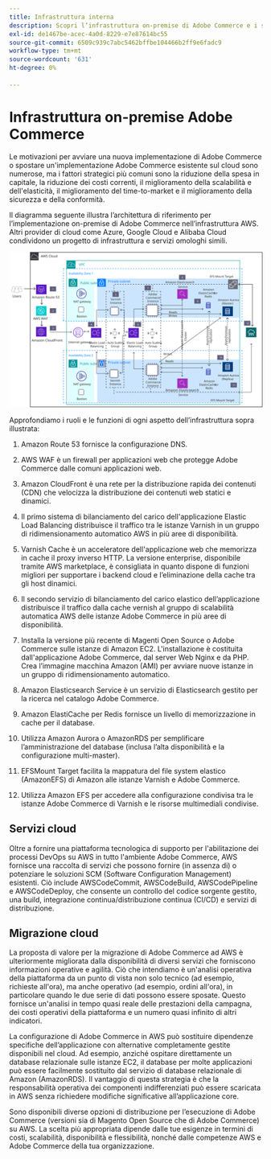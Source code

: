 ```yaml
---
title: Infrastruttura interna
description: Scopri l’infrastruttura on-premise di Adobe Commerce e i servizi cloud di terze parti.
exl-id: de1467be-acec-4a0d-8229-e7e87614bc55
source-git-commit: 6509c939c7abc5462bffbe104466b2ff9e6fadc9
workflow-type: tm+mt
source-wordcount: '631'
ht-degree: 0%

---
```


# Infrastruttura on-premise Adobe Commerce

Le motivazioni per avviare una nuova implementazione di Adobe Commerce o spostare un&#39;implementazione Adobe Commerce esistente sul cloud sono numerose, ma i fattori strategici più comuni sono la riduzione della spesa in capitale, la riduzione dei costi correnti, il miglioramento della scalabilità e dell&#39;elasticità, il miglioramento del time-to-market e il miglioramento della sicurezza e della conformità.

Il diagramma seguente illustra l’architettura di riferimento per l’implementazione on-premise di Adobe Commerce nell’infrastruttura AWS. Altri provider di cloud come Azure, Google Cloud e Alibaba Cloud condividono un progetto di infrastruttura e servizi omologhi simili.

![Diagramma che mostra l’infrastruttura Adobe Commerce self-hosting su servizi cloud di terze parti](../../assets/playbooks/on-premises-infrastructure.svg)

Approfondiamo i ruoli e le funzioni di ogni aspetto dell’infrastruttura sopra illustrata:

1. Amazon Route 53 fornisce la configurazione DNS.

1. AWS WAF è un firewall per applicazioni web che protegge Adobe Commerce dalle comuni applicazioni web.

1. Amazon CloudFront è una rete per la distribuzione rapida dei contenuti (CDN) che velocizza la distribuzione dei contenuti web statici e dinamici.

1. Il primo sistema di bilanciamento del carico dell&#39;applicazione Elastic Load Balancing distribuisce il traffico tra le istanze Varnish in un gruppo di ridimensionamento automatico AWS in più aree di disponibilità.

1. Varnish Cache è un acceleratore dell&#39;applicazione web che memorizza in cache il proxy inverso HTTP. La versione enterprise, disponibile tramite AWS marketplace, è consigliata in quanto dispone di funzioni migliori per supportare i backend cloud e l’eliminazione della cache tra gli host dinamici.

1. Il secondo servizio di bilanciamento del carico elastico dell’applicazione distribuisce il traffico dalla cache vernish al gruppo di scalabilità automatica AWS delle istanze Adobe Commerce in più aree di disponibilità.

1. Installa la versione più recente di Magenti Open Source o Adobe Commerce sulle istanze di Amazon EC2. L&#39;installazione è costituita dall&#39;applicazione Adobe Commerce, dal server Web Nginx e da PHP. Crea l’immagine macchina Amazon (AMI) per avviare nuove istanze in un gruppo di ridimensionamento automatico.

1. Amazon Elasticsearch Service è un servizio di Elasticsearch gestito per la ricerca nel catalogo Adobe Commerce.

1. Amazon ElastiCache per Redis fornisce un livello di memorizzazione in cache per il database.

1. Utilizza Amazon Aurora o AmazonRDS per semplificare l’amministrazione del database (inclusa l’alta disponibilità e la configurazione multi-master).

1. EFSMount Target facilita la mappatura del file system elastico (AmazonEFS) di Amazon alle istanze Varnish e Adobe Commerce.

1. Utilizza Amazon EFS per accedere alla configurazione condivisa tra le istanze Adobe Commerce di Varnish e le risorse multimediali condivise.

## Servizi cloud

Oltre a fornire una piattaforma tecnologica di supporto per l&#39;abilitazione dei processi DevOps su AWS in tutto l&#39;ambiente Adobe Commerce, AWS fornisce una raccolta di servizi che possono fornire (in assenza di) o potenziare le soluzioni SCM (Software Configuration Management) esistenti. Ciò include AWSCodeCommit, AWSCodeBuild, AWSCodePipeline e AWSCodeDeploy, che consente un controllo del codice sorgente gestito, una build, integrazione continua/distribuzione continua (CI/CD) e servizi di distribuzione.

## Migrazione cloud

La proposta di valore per la migrazione di Adobe Commerce ad AWS è ulteriormente migliorata dalla disponibilità di diversi servizi che forniscono informazioni operative e agilità. Ciò che intendiamo è un&#39;analisi operativa della piattaforma da un punto di vista non solo tecnico (ad esempio, richieste all&#39;ora), ma anche operativo (ad esempio, ordini all&#39;ora), in particolare quando le due serie di dati possono essere sposate. Questo fornisce un&#39;analisi in tempo quasi reale delle prestazioni della campagna, dei costi operativi della piattaforma e un numero quasi infinito di altri indicatori.

La configurazione di Adobe Commerce in AWS può sostituire dipendenze specifiche dell’applicazione con alternative completamente gestite disponibili nel cloud. Ad esempio, anziché ospitare direttamente un database relazionale sulle istanze EC2, il database per molte applicazioni può essere facilmente sostituito dal servizio di database relazionale di Amazon (AmazonRDS). Il vantaggio di questa strategia è che la responsabilità operativa dei componenti indifferenziati può essere scaricata in AWS senza richiedere modifiche significative all’applicazione core.

Sono disponibili diverse opzioni di distribuzione per l’esecuzione di Adobe Commerce (versioni sia di Magento Open Source che di Adobe Commerce) su AWS. La scelta più appropriata dipende dalle tue esigenze in termini di costi, scalabilità, disponibilità e flessibilità, nonché dalle competenze AWS e Adobe Commerce della tua organizzazione.
